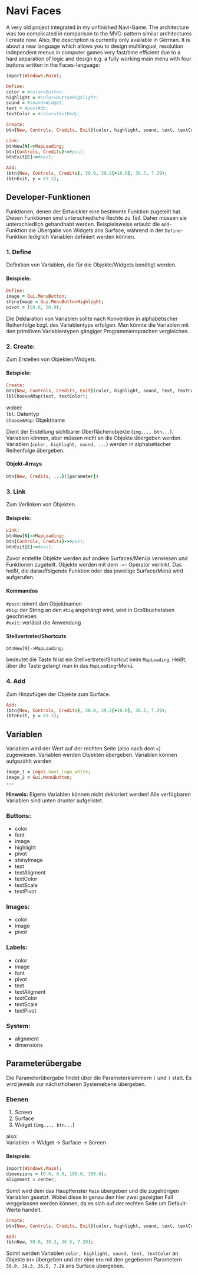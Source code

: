 # Navi Faces
A very old project integrated in my unfinished Navi-Game. The architecture was too complicated
in comparison to the MVC-pattern similar architectures I create now.
Also, the description is currently only available in German. It is about a new language which allows you
to design multilingual, resolution independent menus in computer games very fast/time efficient due to a hard separation of logic
and design e.g. a fully working main menu with four buttons written in the Faces-language:

```ruby
import(Windows.Main);

Define:
color = #color=Button;
highlight = #color=ButtonHighlight;
sound = #sound=Widget;
text = #post#db;
textColor = #color=TextBody;

Create:
btn{New, Controls, Credits, Exit}(color, highlight, sound, text, textColor);

Link:
btnNew[N]->MapLoading;
btn{Controls, Credits}->#post;
btnExit[E]->#exit;

Add:
(btn{New, Controls, Credits}, 50.0, 39.2[+10.0], 36.5, 7.29);
(btnExit, y = 83.3);
```

## Developer-Funktionen
Funktionen, denen der Entwickler eine bestimmte Funktion zugeteilt hat. Diesen Funktionen sind unterschiedliche Rechte zu Teil. Daher müssen sie unterschiedlich gehandhabt werden. Beispielsweise erlaubt die ``Add``-Funktion die Übergabe von Widgets ans Surface, während in der ``Define``-Funktion lediglich Variablen definiert werden können.

### 1. Define 
Definition von Variablen, die für die Objekte/Widgets benötigt werden.

#### Beispiele:
```ruby
Define:
image = Gui.MenuButton;
shinyImage = Gui.MenuButtonHighlight;
pivot = (50.0, 50.0);
```

Die Deklaration von Variablen sollte nach Konvention in alphabetischer Reihenfolge bzgl. des Variablentyps erfolgen. 
Man könnte die Variablen mit den primitiven Variablentypen gängiger Programmiersprachen vergleichen.

### 2. Create: 
Zum Erstellen von Objekten/Widgets.

#### Beispiele:
```ruby
Create:
btn{New, Controls, Credits, Exit}(color, highlight, sound, text, textColor);
lblChooseAMap(text, textColor);
```

wobei: <br>
``lbl``: Datentyp <br>
``ChooseAMap``: Objektname

Dient der Erstellung sichtbarer Oberflächenobjekte (``img..., btn...``). Variablen können, aber müssen nicht an die Objekte übergeben werden. Variablen (``color, highlight, sound, ...``) werden in alphabetischer Reihenfolge übergeben.

#### Objekt-Arrays
```ruby
btn{New, Credits, ...}([parameter])
```

### 3. Link
Zum Verlinken von Objekten.

#### Beispiele:
```ruby
Link:
btnNew[N]->MapLoading;
btn{Controls, Credits}->#post;
btnExit[E]->#exit;
```

Zuvor erstellte Objekte werden auf andere Surfaces/Menüs verwiesen und Funktionen zugeteilt. Objekte werden mit dem ``->``- Operator verlinkt. Das heißt, die darauffolgende Funktion oder das jeweilige Surface/Menü wird aufgerufen.

#### Kommandos
``#post``: nimmt den Objektnamen <br>
``#big``: der String an den ``#big`` angehängt wird, wird in Großbuchstaben geschrieben <br>
``#exit``: verlässt die Anwendung

#### Stellvertreter/Shortcuts
```
btnNew[N]->MapLoading;
```
bedeutet die Taste N ist ein Stellvertreter/Shortcut beim ``MapLoading``.
Heißt, über die Taste gelangt man in das ``MapLoading``-Menü.

### 4. Add 
Zum Hinzufügen der Objekte zum Surface.

```ruby
Add:
(btn{New, Controls, Credits}, 50.0, 39.2[+10.0], 36.5, 7.29);
(btnExit, y = 83.3);
```

## Variablen
Variablen wird der Wert auf der rechten Seite (also nach dem ``=``) zugewiesen. Variablen werden Objekten übergeben.
Variablen können aufgezählt werden
```ruby
image_1 = Logos.navi_logo_white;
image_2 = Gui.MenuButton;
...
```

**Hinweis:** Eigene Variablen können nicht deklariert werden! Alle verfügbaren Variablen sind unten drunter aufgelistet.

### Buttons:
- color
- font
- image
- highlight
- pivot
- shinyImage
- text
- textAligment
- textColor
- textScale
- textPivot

### Images:
- color
- image
- pivot

### Labels:
- color
- image
- font
- pivot
- text
- textAligment
- textColor
- textScale
- textPivot

### System:
- alignment
- dimensions

## Parameterübergabe
Die Parameterübergabe findet über die Parameterklammern ``(`` und ``)`` statt. 
Es wird jeweils zur nächsthöheren Systemebene übergeben.

### Ebenen
1. Screen <br>                                                                                                                                                   
2. Surface <br>								                  
3. Widget (``img..., btn...``) <br>

also: <br>
Variablen -> Widget -> Surface -> Screen

#### Beispiele:
```ruby
import(Windows.Main);
dimensions = (0.0, 0.0, 100.0, 100.0);
alignment = center;
```

Somit wird dem  das Hauptfenster ``Main`` übergeben und die zugehörigen Variablen gesetzt. 
Wobei diese in genau den hier zwei gezeigten Fall weggelassen werden können, 
da es sich auf der rechten Seite um Default-Werte handelt.

```ruby
Create:
btn{New, Controls, Credits, Exit}(color, highlight, sound, text, textColor)

Add:
(btnNew, 50.0, 39.3, 36.5, 7.29);
```

Somit werden Variablen ``color, highlight, sound, text, textColor`` an Objekte ``btn`` übergeben
und der eine ``btn`` mit den gegebenen Parametern ``50.0, 39.3, 36.5, 7.29`` ans Surface übergeben.

